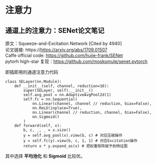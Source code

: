 # 注意力

## 通道上的注意力：SENet论文笔记

原文：Squeeze-and-Excitation Network [Cited by 4940]  
论文链接: https://https://arxiv.org/abs/1709.01507  
Caffe official code: https://github.com/hujie-frank/SENet  
pytorh high-star 复现：https://github.com/moskomule/senet.pytorch  

即插即用的通道注意力代码
```
class SELayer(nn.Module):
    def __init__(self, channel, reduction=16):
        super(SELayer, self).__init__()
        self.avg_pool = nn.AdaptiveAvgPool2d(1)
        self.fc = nn.Sequential(
            nn.Linear(channel, channel // reduction, bias=False),
            nn.ReLU(inplace=True),
            nn.Linear(channel // reduction, channel, bias=False),
            nn.Sigmoid()
        )
    def forward(self, x):
        b, c, _, _ = x.size()
        y = self.avg_pool(x).view(b, c) # 对应压缩操作
        y = self.fc(y).view(b, c, 1, 1) # 对应Excitation操作
        return x * y.expand_as(x) # 把权重矩阵赋予到特征图
```
其中选择 **平均池化** 和 **Sigmoid**  比较优。  

